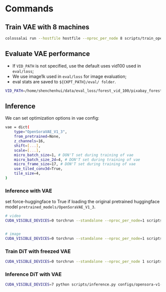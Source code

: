 # Commands

## Train VAE with 8 machines

```bash
colossalai run --hostfile hostfile --nproc_per_node 8 scripts/train_opensoravae_v1_3.py configs/vae_v1_3/train/video_16z.py --data-path YOUR_CSV_PATH --ckpt-path YOUR_PRETRAINED_CKPT --wandb True > logs/train_opensoravae_v1_3.log 2>&1 &
```

## Evaluate VAE performance

* If ``VID_PATH`` is not specified, use the default uses vid100 used in `eval/loss`;
* We use image1k used in `eval/loss` for image evaluation;
* eval stats are saved to `${CKPT_PATH}/eval/ folder`.

```bash
VID_PATH=/home/shenchenhui/data/eval_loss/forest_vid_100/pixabay_forest_vid_100.csv CUDA_VISIBLE_DEVICES=0 bash eval/vae/launch.sh pretrained_models/OpenSoraVAE_V1_3/model.pt
```

## Inference

We can set optimization options in vae config:
```bash
vae = dict(
    type="OpenSoraVAE_V1_3",
    from_pretrained=None,
    z_channels=16,
    shift=[...],
    scale=[...],
    micro_batch_size=1, # DON'T set during training of vae
    micro_batch_size_2d=4, # DON'T set during training of vae
    micro_frame_size=17, # DON'T set during training of vae
    use_tiled_conv3d=True,
    tile_size=4,
)
```

### Inference with VAE
set force-huggingface to True if loading the original pretrained huggingface model `pretrained_models/OpenSoraVAE_V1_3`.

```bash
# video
CUDA_VISIBLE_DEVICES=0 torchrun --standalone --nproc_per_node=1 scripts/inference_opensoravae_v1_3.py configs/vae_v1_3/inference/video_16z_512x512.py  --data-path YOUR_CSV_PATH --save-dir ./samples/vae_16z/videos --ckpt-path YOUR_PRETRAINED_CKPT --force-huggingface False


# image
CUDA_VISIBLE_DEVICES=0 torchrun --standalone --nproc_per_node=1 scripts/inference_opensoravae_v1_3.py configs/vae_v1_3/inference/image_16z.py  --data-path YOUR_CSV_PATH --save-dir ./samples/vae_16z/images/ --ckpt-path YOUR_PRETRAINED_CKPT --force-huggingface False
```

### Train DiT with freezed VAE

```bash
CUDA_VISIBLE_DEVICES=0 torchrun --standalone --nproc_per_node 1 scripts/train.py configs/opensora-v1-3/train/stage1.py --data-path /mnt/ddn/sora/meta/pro_1_0_ddn/internvid_first_quarter_ext.csv
```

### Inference DiT with VAE

```bash
CUDA_VISIBLE_DEVICES=7 python scripts/inference.py configs/opensora-v1-3/train/stage1.py --ckpt-path /mnt/ddn/sora/checkpoints/outputs/0245-STDiT3-XL-2/epoch0-global_step13000 --prompt-path assets/texts/t2v_samples.txt --save-dir samples/debug --num-frames 51 --resolution 360p --aspect-ratio 9:16 --sample-name sample_2s_360p --batch-size 1
```
